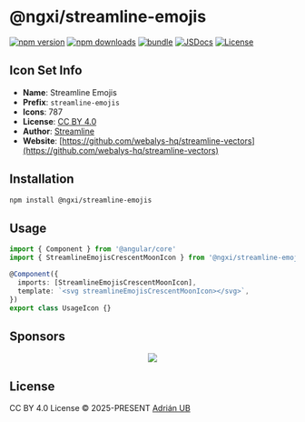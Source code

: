 # @ngxi/streamline-emojis

[![npm version][npm-version-src]][npm-version-href]
[![npm downloads][npm-downloads-src]][npm-downloads-href]
[![bundle][bundle-src]][bundle-href]
[![JSDocs][jsdocs-src]][jsdocs-href]
[![License][license-src]][license-href]

## Icon Set Info

- **Name**: Streamline Emojis
- **Prefix**: `streamline-emojis`
- **Icons**: 787
- **License**: [CC BY 4.0](https://creativecommons.org/licenses/by/4.0/)
- **Author**: [Streamline](https://github.com/webalys-hq/streamline-vectors)
- **Website**: [https://github.com/webalys-hq/streamline-vectors](https://github.com/webalys-hq/streamline-vectors)

## Installation

```sh
npm install @ngxi/streamline-emojis
```

## Usage

```ts
import { Component } from '@angular/core'
import { StreamlineEmojisCrescentMoonIcon } from '@ngxi/streamline-emojis'

@Component({
  imports: [StreamlineEmojisCrescentMoonIcon],
  template: `<svg streamlineEmojisCrescentMoonIcon></svg>`,
})
export class UsageIcon {}
```

## Sponsors

<p align="center">
  <a href="https://cdn.jsdelivr.net/gh/adrian-ub/static/sponsors.svg">
    <img src='https://cdn.jsdelivr.net/gh/adrian-ub/static/sponsors.svg'/>
  </a>
</p>

## License

CC BY 4.0 License © 2025-PRESENT [Adrián UB](https://github.com/adrian-ub)

<!-- Badges -->

[npm-version-src]: https://img.shields.io/npm/v/@ngxi/streamline-emojis?style=flat&colorA=080f12&colorB=1fa669
[npm-version-href]: https://npmjs.com/package/@ngxi/streamline-emojis
[npm-downloads-src]: https://img.shields.io/npm/dm/@ngxi/streamline-emojis?style=flat&colorA=080f12&colorB=1fa669
[npm-downloads-href]: https://npmjs.com/package/@ngxi/streamline-emojis
[bundle-src]: https://img.shields.io/bundlephobia/minzip/@ngxi/streamline-emojis?style=flat&colorA=080f12&colorB=1fa669&label=minzip
[bundle-href]: https://bundlephobia.com/result?p=@ngxi/streamline-emojis
[license-src]: https://img.shields.io/npm/l/@ngxi/streamline-emojis?style=flat&colorA=080f12&colorB=1fa669
[license-href]: https://github.com/adrian-ub/ngxi/blob/main/LICENSE
[jsdocs-src]: https://img.shields.io/badge/jsdocs-reference-080f12?style=flat&colorA=080f12&colorB=1fa669
[jsdocs-href]: https://www.jsdocs.io/package/@ngxi/streamline-emojis
